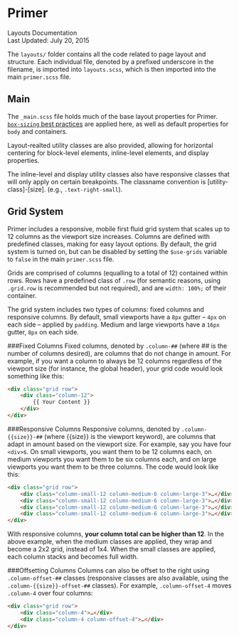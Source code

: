 Primer
===
Layouts Documentation  
Last Updated: July 20, 2015

The `layouts/` folder contains all the code related to page layout and structure. Each individual file, denoted by a prefixed underscore in the filename, is imported into `layouts.scss`, which is then imported into the main `primer.scss` file.

Main
--
The `_main.scss` file holds much of the base layout properties for Primer. [`box-sizing` best practices](https://css-tricks.com/inheriting-box-sizing-probably-slightly-better-best-practice/) are applied here, as well as default properties for `body` and containers.

Layout-realted utility classes are also provided, allowing for horizontal centering for block-level elements, inline-level elements, and display properties.

The inline-level and display utility classes also have responsive classes that will only apply on certain breakpoints. The classname convention is [utility-class]-[size]. (e.g., `.text-right-small`).

Grid System
--
Primer includes a responsive, mobile first fluid grid system that scales up to 12 columns as the viewport size increases. Columns are defined with predefined classes, making for easy layout options. By default, the grid system is turned on, but can be disabled by setting the `$use-grids` variable to `false` in the main `primer.scss` file.

Grids are comprised of columns (equalling to a total of 12) contained within rows. Rows have a predefined class of `.row` (for semantic reasons, using `.grid.row` is recommended but not required), and are `width: 100%;` of their container.

The grid system includes two types of columns: fixed columns and responsive columns. By default, small viewports have a `8px` gutter – `4px` on each side – applied by `padding`. Medium and large viewports have a `16px` gutter, `8px` on each side.

###Fixed Columns
Fixed columns, denoted by `.column-##` (where ## is the number of columns desired), are columns that do not change in amount. For example, if you want a column to always be 12 columns regardless of the viewport size (for instance, the global header), your grid code would look something like this:

```html
<div class="grid row">
	<div class="column-12">
		{{ Your Content }}
	</div>
</div>
```

###Responsive Columns
Responsive columns, denoted by `.column-{{size}}-##` (where {{size}} is the viewport keyword), are columns that adapt in amount based on the viewport size. For example, say you have four `<div>`s. On small viewports, you want them to be 12 columns each, on medium viewports you want them to be six columns each, and on large viewports you want them to be three columns. The code would look like this:

```html
<div class="grid row">
	<div class="column-small-12 column-medium-6 column-large-3">…</div>
	<div class="column-small-12 column-medium-6 column-large-3">…</div>
	<div class="column-small-12 column-medium-6 column-large-3">…</div>
	<div class="column-small-12 column-medium-6 column-large-3">…</div>
</div>
```

With responsive columns, **your column total can be higher than 12**. In the above example, when the medium classes are applied, they wrap and become a 2x2 grid, instead of 1x4. When the small classes are applied, each column stacks and becomes full width.

###Offsetting Columns
Columns can also be offset to the right using `.column-offset-##` classes (responsive classes are also available, using the `.column-{{size}}-offset-##` classes). For example, `.column-offset-4` moves `.column-4` over four columns:

```html
<div class="grid row">
	<div class="column-4">…</div>
	<div class="column-4 column-offset-4">…</div>
</div>
```